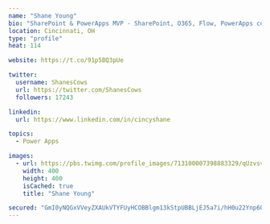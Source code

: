 ```yaml
---
name: "Shane Young"
bio: "SharePoint & PowerApps MVP - SharePoint, O365, Flow, PowerApps consulting? @PowerApps911 | Pure Snark? You found it."
location: Cincinnati, OH
type: "profile"
heat: 114

website: https://t.co/91p5BQ3pUe

twitter:
  username: ShanesCows
  url: https://twitter.com/ShanesCows
  followers: 17243

linkedin:
  url: https://www.linkedin.com/in/cincyshane

topics:
  - Power Apps

images:
  - url: https://pbs.twimg.com/profile_images/713100007398883329/qUzvsvQ3_400x400.jpg
    width: 400
    height: 400
    isCached: true
    title: "Shane Young"

secured: "GmI0yNQGxVVeyZXAUkVTYFUyHCOBBlgm13kStpUBBLjEJ5a7i/hH0u22Ynp6QbtM6G719de3KCRDkLpIbASNcs/jS0lAvSMVFliZORNdDGxis6a2drvvoaaDnQWO7EpGgn0BYs3yG9o+iPgnlvvdrm+rEIdCIW2g3kotgyS88zvtU+pW/mhk6vAdD0fm72t/v9DTjP0uzSpqkgJCfsUIM4khRlFQEOyL89v45ILyCJ8ym9YOHs5ZnwXjPdqNW5UKGQ/W6RgGFuNhH9VuIrwnpk1S+ZtSyy8tcb8gF/qfNuDiHtbaXR8UjGsBKfuBQkFcovT7xZFqmTdEfBfbm/SZYZDwhEk6GvZMIAeUkSYFabDK/mgzhTNoRkml5E2iPZr1qoPnc+lg6Z22XCFa42ZT0MvTW/Xkjiy/0Y01yvsl5FI=;ux7VUODSVzVmxj3S9A/Nuw=="
---
```


